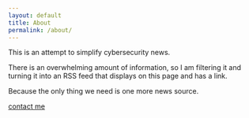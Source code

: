 ```yaml
---
layout: default
title: About
permalink: /about/
---
```


This is an attempt to simplify cybersecurity news.

There is an overwhelming amount of information, so I am filtering it and
turning it into an RSS feed that displays on this page and has a link.

Because the only thing we need is one more news source.

[contact me](contact.infosecfollow.com)
